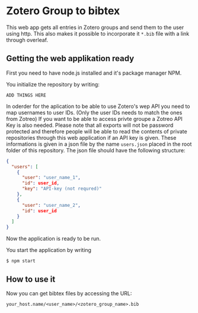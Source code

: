 # Zotero Group to bibtex

This web app gets all entries in Zotero groups and send them to the user using http. This also makes it possible to incorporate it `*.bib` file with a link through overleaf.

## Getting the web applikation ready

First you need to have node.js installed and it's package manager NPM.

You initialize the repository by writing:

```
ADD THINGS HERE
```

In oderder for the aplication to be able to use Zotero's wep API you need to map usernames to user IDs. (Only the user IDs needs to match the ones from Zotreo) If you want to be able to access privte groupe a Zotreo API Key is also needed. Please note that all exports will not be password protected and therefore people will be able to read the contents of private repositories through this web application if an API key is given. These informations is given in a json file by the name `users.json` placed in the root folder of this repository. The json file should have the following structure:

```json
{
  "users": [
    {
      "user": "user_name_1",
      "id": user_id,
      "key": "API-key (not requred)"
    },
    {
      "user": "user_name_2",
      "id": user_id
    }
  ]
}
```

Now the application is ready to be run.

You start the application by writing

```
$ npm start
```

## How to use it

Now you can get bibtex files by accessing the URL:

```
your_host.name/<user_name>/<zotero_group_name>.bib
```
